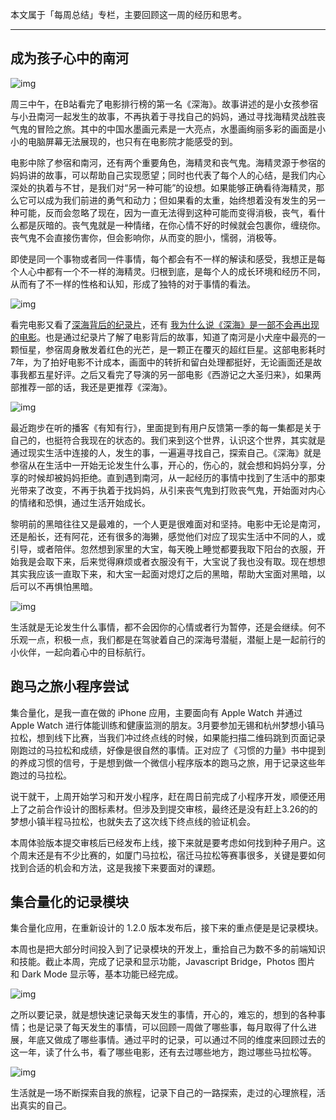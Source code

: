 
本文属于「每周总结」专栏，主要回顾这一周的经历和思考。

---

## 成为孩子心中的南河

![img](https://cdn.nlark.com/yuque/0/2023/png/177619/1680491127864-a6d44aa0-a456-40b5-aa60-62c744f9d88c.png)

周三中午，在B站看完了电影排行榜的第一名《深海》。故事讲述的是小女孩参宿与小丑南河一起发生的故事，不再执着于寻找自己的妈妈，通过寻找海精灵战胜丧气鬼的冒险之旅。其中的中国水墨画元素是一大亮点，水墨画绚丽多彩的画面是小小的电脑屏幕无法展现的，也只有在电影院才能感受的到。

电影中除了参宿和南河，还有两个重要角色，海精灵和丧气鬼。海精灵源于参宿的妈妈讲的故事，可以帮助自己实现愿望；同时也代表了每个人的心结，是我们内心深处的执着与不甘，是我们对“另一种可能”的设想。如果能够正确看待海精灵，那么它可以成为我们前进的勇气和动力；但如果看的太重，始终想着没有发生的另一种可能，反而会忽略了现在，因为一直无法得到这种可能而变得消极，丧气，看什么都是灰暗的。丧气鬼就是一种情绪，在你心情不好的时候就会包裹你，缠绕你。丧气鬼不会直接伤害你，但会影响你，从而变的胆小，懦弱，消极等。

即使是同一个事物或者同一件事情，每个都会有不一样的解读和感受，我想正是每个人心中都有一个不一样的海精灵。归根到底，是每个人的成长环境和经历不同，从而有了不一样的性格和认知，形成了独特的对于事情的看法。

![img](https://cdn.nlark.com/yuque/0/2023/jpeg/177619/1680485318278-485cc020-f3a8-4bfe-9a5c-23f784952a4a.jpeg)

看完电影又看了[深海背后的纪录片](https://www.bilibili.com/bangumi/play/ep731502)，还有 [我为什么说《深海》是一部不会再出现的电影](https://www.bilibili.com/video/BV1kA411r74z)。也是通过纪录片了解了电影背后的故事，知道了南河是小犬座中最亮的一颗恒星，参宿周身散发着红色的光芒，是一颗正在覆灭的超红巨星。这部电影耗时7年，为了拍好电影不计成本，画面中的转折和留白处理都挺好，无论画面还是故事我都五星好评。之后又看完了导演的另一部电影《西游记之大圣归来》，如果两部推荐一部的话，我还是更推荐《深海》。

![img](https://cdn.nlark.com/yuque/0/2023/png/177619/1680486412993-ea063d21-6564-457d-8360-8e8a22604c6f.png)

最近跑步在听的播客《有知有行》，里面提到有用户反馈第一季的每一集都是关于自己的，也挺符合我现在的状态的。我们来到这个世界，认识这个世界，其实就是通过现实生活中连接的人，发生的事，一遍遍寻找自己，探索自己。《深海》就是参宿从在生活中一开始无论发生什么事，开心的，伤心的，就会想和妈妈分享，分享的时候却被妈妈拒绝。直到遇到南河，从一起经历的事情中找到了生活中的那束光带来了改变，不再于执着于找妈妈，从引来丧气鬼到打败丧气鬼，开始面对内心的情绪和恐惧，通过生活开始成长。

黎明前的黑暗往往又是最难的，一个人更是很难面对和坚持。电影中无论是南河，还是船长，还有阿花，还有很多的海獭，感觉他们对应了现实生活中不同的人，或引导，或者陪伴。忽然想到家里的大宝，每天晚上睡觉都要我取下阳台的衣服，开始我是会取下来，后来觉得麻烦或者衣服没有干，大宝说了我也没有取。现在想想其实我应该一直取下来，和大宝一起面对熄灯之后的黑暗，帮助大宝面对黑暗，以后可以不再惧怕黑暗。

![img](https://cdn.nlark.com/yuque/0/2023/jpeg/177619/1680488758428-a78b178a-18f0-4d9e-b559-9caae4108365.jpeg)

生活就是无论发生什么事情，都不会因你的心情或者行为暂停，还是会继续。何不乐观一点，积极一点，我们都是在驾驶着自己的深海号潜艇，潜艇上是一起前行的小伙伴，一起向着心中的目标航行。



## 跑马之旅小程序尝试

集合量化，是我一直在做的 iPhone 应用，主要面向有 Apple Watch 并通过 Apple Watch 进行体能训练和健康监测的朋友。3月要参加无锡和杭州梦想小镇马拉松，想到线下比赛，当我们冲过终点线的时候，如果能扫描二维码跳到页面记录刚跑过的马拉松和成绩，好像是很自然的事情。正对应了《习惯的力量》书中提到的养成习惯的信号，于是想到做一个微信小程序版本的跑马之旅，用于记录这些年跑过的马拉松。

说干就干，上周开始学习和开发小程序，赶在周日前完成了小程序开发，顺便还用上了之前合作设计的图标素材。但涉及到提交审核，最终还是没有赶上3.26的的梦想小镇半程马拉松，也就失去了这次线下终点线的验证机会。

本周体验版本提交审核后已经发布上线，接下来就是要考虑如何找到种子用户。这个周末还是有不少比赛的，如厦门马拉松，宿迁马拉松等赛事很多，关键是要如何找到合适的机会和方法，这是我接下来要面对的课题。



## 集合量化的记录模块

集合量化应用，在重新设计的 1.2.0 版本发布后，接下来的重点便是是记录模块。

本周也是把大部分时间投入到了记录模块的开发上，重拾自己为数不多的前端知识和技能。截止本周，完成了记录和显示功能，Javascript Bridge，Photos 图片 和 Dark Mode 显示等，基本功能已经完成。

![img](https://cdn.nlark.com/yuque/0/2023/png/177619/1680491086432-24338eb3-0e68-4280-a52d-94d628d08d7b.png)

之所以要记录，就是想快速记录每天发生的事情，开心的，难忘的，想到的各种事情；也是记录了每天发生的事情，可以回顾一周做了哪些事，每月取得了什么进展，年底又做成了哪些事情。通过平时的记录，可以通过不同的维度来回顾过去的这一年，读了什么书，看了哪些电影，还有去过哪些地方，跑过哪些马拉松等。

![img](https://cdn.nlark.com/yuque/0/2023/jpeg/177619/1680491658405-01777559-3beb-48ac-97ea-4b0b0831028a.jpeg)

生活就是一场不断探索自我的旅程，记录下自己的一路探索，走过的心理旅程，活出真实的自己。